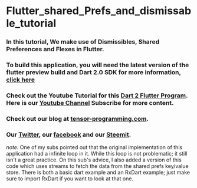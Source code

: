 # Flutter_shared_Prefs_and_dismissable_tutorial

### In this tutorial, We make use of Dismissibles, Shared Preferences and Flexes in Flutter. 

### To build this application, you will need the latest version of the flutter preview build and Dart 2.0 SDK for more information, [click here](https://github.com/flutter/flutter/wiki/Trying-the-preview-of-Dart-2-in-Flutter)
### Check out the Youtube Tutorial for this [Dart 2 Flutter Program](https://youtu.be/IvrAAMQnj4k). Here is our [Youtube Channel](https://www.youtube.com/channel/UCYqCZOwHbnPwyjawKfE21wg) Subscribe for more content.

### Check out our blog at [tensor-programming.com](http://tensor-programming.com/).

### Our [Twitter](https://twitter.com/TensorProgram), our [facebook](https://www.facebook.com/Tensor-Programming-1197847143611799/) and our [Steemit](https://steemit.com/@tensor).

*note:* One of my subs pointed out that the original implementation of this application had a infinite loop in it.  While this loop is not problematic; it still isn't a great practice.  On this sub's advice, I also added a version of this code which uses streams to fetch the data from the shared prefs key/value store.  There is both a basic dart example and an RxDart example; just make sure to import RxDart if you want to look at that one.    
